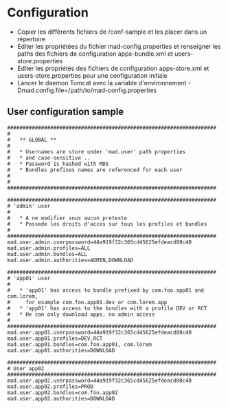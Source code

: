 Configuration
==================

* Copier les différents fichiers de /conf-sample et les placer dans un répertoire
* Editer les propriétées du fichier mad-config.properties et renseigner les paths des fichiers de configuration apps-bundle.xml et users-store.properties
* Editer les propriétés des fichiers de configuration apps-store.xml et users-store.properties pour une configuration initiale
* Lancer le daemon Tomcat avec la variable d'environnement -Dmad.config.file=/path/to/mad-config.properties


User configuration sample
------------------------

    ####################################################################
    #
    #   ** GLOBAL **
    #
    #   * Usernames are store under 'mad.user' path properties
    #   * and case-sensitive ..
    #   * Password is hashed with MD5
    #   * Bundles prefixes names are referenced for each user
    #
    #
    ####################################################################

    ####################################################################
    # 'admin' user
    #
    #   * A ne modifier sous aucun pretexte
    #   * Possede les droits d'acces sur tous les profiles et bundles
    #
    ####################################################################
    mad.user.admin.userpassword=44a919f32c365cd45625efdeacd80c40
    mad.user.admin.profiles=ALL
    mad.user.admin.bundles=ALL
    mad.user.admin.authorities=ADMIN,DOWNLOAD

    ####################################################################
    # 'app01' user
    #
    #   * 'app01' has access to bundle prefixed by com.foo.app01 and com.lorem,
    #     for example com.foo.app01.dev or com.lorem.app
    #   * 'app01' has access to the bundles with a profile DEV or RCT
    #   * He can only download apps, no admin access
    #
    ####################################################################
    mad.user.app01.userpassword=44a919f32c365cd45625efdeacd80c40
    mad.user.app01.profiles=DEV,RCT
    mad.user.app01.bundles=com.foo.app01, com.lorem
    mad.user.app01.authorities=DOWNLOAD

    ####################################################################
    # User app02
    ####################################################################
    mad.user.app02.userpassword=44a919f32c365cd45625efdeacd80c40
    mad.user.app02.profiles=PROD
    mad.user.app02.bundles=com.foo.app02
    mad.user.app02.authorities=DOWNLOAD
